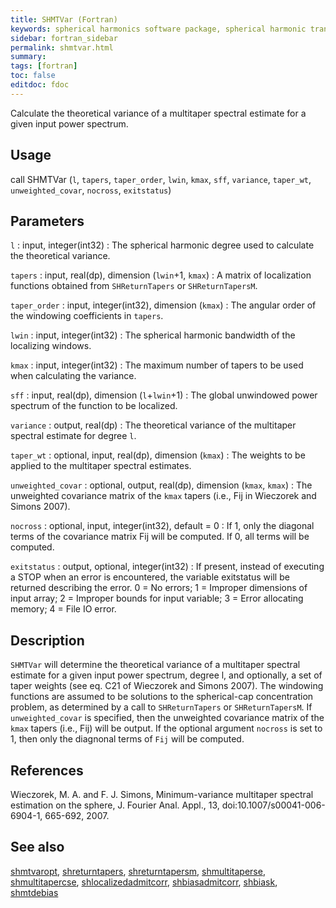 ```yaml
---
title: SHMTVar (Fortran)
keywords: spherical harmonics software package, spherical harmonic transform, legendre functions, multitaper spectral analysis, fortran, Python, gravity, magnetic field
sidebar: fortran_sidebar
permalink: shmtvar.html
summary:
tags: [fortran]
toc: false
editdoc: fdoc
---
```


Calculate the theoretical variance of a multitaper spectral estimate for a given input power spectrum.

## Usage

call SHMTVar (`l`, `tapers`, `taper_order`, `lwin`, `kmax`, `sff`, `variance`, `taper_wt`, `unweighted_covar`, `nocross`, `exitstatus`)

## Parameters

`l` : input, integer(int32)
:   The spherical harmonic degree used to calculate the theoretical variance.

`tapers` : input, real(dp), dimension (`lwin`+1, `kmax`)
:   A matrix of localization functions obtained from `SHReturnTapers` or `SHReturnTapersM`.

`taper_order` : input, integer(int32), dimension (`kmax`)
:   The angular order of the windowing coefficients in `tapers`.

`lwin` : input, integer(int32)
:   The spherical harmonic bandwidth of the localizing windows.

`kmax` : input, integer(int32)
:   The maximum number of tapers to be used when calculating the variance.

`sff` : input, real(dp), dimension (`l`+`lwin`+1)
:   The global unwindowed power spectrum of the function to be localized.

`variance` : output, real(dp)
:   The theoretical variance of the multitaper spectral estimate for degree `l`.

`taper_wt` : optional, input, real(dp), dimension (`kmax`)
:   The weights to be applied to the multitaper spectral estimates.

`unweighted_covar` : optional, output, real(dp), dimension (`kmax`, `kmax`)
:   The unweighted covariance matrix of the `kmax` tapers (i.e., Fij in Wieczorek and Simons 2007).

`nocross` : optional, input, integer(int32), default = 0
:   If 1, only the diagonal terms of the covariance matrix Fij will be computed. If 0, all terms will be computed.

`exitstatus` : output, optional, integer(int32)
:   If present, instead of executing a STOP when an error is encountered, the variable exitstatus will be returned describing the error. 0 = No errors; 1 = Improper dimensions of input array; 2 = Improper bounds for input variable; 3 = Error allocating memory; 4 = File IO error.

## Description

`SHMTVar` will determine the theoretical variance of a multitaper spectral estimate for a given input power spectrum, degree l, and optionally, a set of taper weights (see eq. C21 of Wieczorek and Simons 2007). The windowing functions are assumed to be solutions to the spherical-cap concentration problem, as determined by a call to `SHReturnTapers` or `SHReturnTapersM`. If `unweighted_covar` is specified, then the unweighted covariance matrix of the `kmax` tapers (i.e., Fij) will be output. If the optional argument `nocross` is set to 1, then only the diagnonal terms of `Fij` will be computed.

## References

Wieczorek, M. A. and F. J. Simons, Minimum-variance multitaper spectral estimation on the sphere, J. Fourier Anal. Appl., 13, doi:10.1007/s00041-006-6904-1, 665-692, 2007.

## See also

[shmtvaropt](shmtvaropt.html), [shreturntapers](shreturntapers.html), [shreturntapersm](shreturntapersm.html), [shmultitaperse](shmultitaperse.html), [shmultitapercse](shmultitapercse.html), [shlocalizedadmitcorr](shlocalizedadmitcorr.html), [shbiasadmitcorr](shbiasadmitcorr.html), [shbiask](shbiask.html), [shmtdebias](shmtdebias.html)
